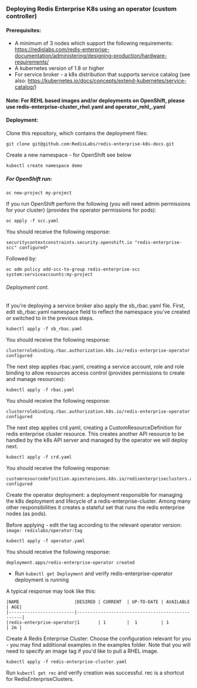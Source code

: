 ### Deploying Redis Enterprise K8s using an operator (custom controller)
#### Prerequisites:
* A minimum of 3 nodes which support the following requirements:  
    https://redislabs.com/redis-enterprise-documentation/administering/designing-production/hardware-requirements/
* A kubernetes version of 1.8 or higher
* For service broker - a k8s distribution that supports service catalog (see also: https://kubernetes.io/docs/concepts/extend-kubernetes/service-catalog/) 

#### Note: For REHL based images and/or deployments on OpenShift, please use redis-enterprise-cluster_rhel.yaml and operator_rehl_.yaml 

#### Deployment:

Clone this repository, which contains the deployment files:
```
git clone git@github.com:RedisLabs/redis-enterprise-k8s-docs.git
```

Create a new namespace - for OpenShift see below 
```
kubectl create namespace demo
```

##### For OpenShift run:
```
oc new-project my-project
```

If you run OpenShift perform the following (you will need admin permissions for your cluster)
(provides the operator permissions for pods):

```
oc apply -f scc.yaml
```

You should receive the following response:
```
securitycontextconstraints.security.openshift.io "redis-enterprise-scc" configured*
```

Followed by:
```
oc adm policy add-scc-to-group redis-enterprise-scc system:serviceaccounts:my-project
```

###### Deployment cont.

If you're deploying a service broker also apply the sb_rbac.yaml file. First, edit sb_rbac.yaml namespace field to reflect the namespace you've created or switched to in the previous steps.

```
kubectl apply -f sb_rbac.yaml
```
You should receive the following response:
```
clusterrolebinding.rbac.authorization.k8s.io/redis-enterprise-operator configured
```


The next step applies rbac.yaml, creating a service account, role and role binding to allow resources access control (provides permissions to create and manage resources):
```
kubectl apply -f rbac.yaml
```

You should receive the following response:
```
clusterrolebinding.rbac.authorization.k8s.io/redis-enterprise-operator configured
```

The next step applies crd.yaml, creating a CustomResourceDefinition for redis enterprise cluster resource.
This creates another API resource to be handled by the k8s API server and managed by the operator we will deploy next.
```
kubectl apply -f crd.yaml
```

You should receive the following response:
```
customresourcedefinition.apiextensions.k8s.io/redisenterpriseclusters.app.redislabs.com configured
```

Create the operator deployment: a deployment responsible for managing the k8s deployment and lifecycle of a redis-enterprise-cluster.
Among many other responsibilities it creates a stateful set that runs the redis enterprise nodes (as pods).

Before applying - edit the tag according to the relevant operator version: ```image: redislabs/operator:tag```
```
kubectl apply -f operator.yaml
```

You should receive the following response:
```
deployment.apps/redis-enterprise-operator created
```

* Run ```kubectl get Deployment``` and verify redis-enterprise-operator deployment is running

A typical response may look like this:
```
|NAME                     |DESIRED | CURRENT  | UP-TO-DATE | AVAILABLE | AGE|
|-------------------------|-------------------------------------------------|
|redis-enterprise-operator|1	   | 1        |  1         | 1         | 2m |
```

Create A Redis Enterprise Cluster:
Choose the configuration relevant for you - you may find additional examples in the examples folder. Note that you will need to specify an image tag if you'd like to pull a RHEL image.

```kubectl apply -f redis-enterprise-cluster.yaml```

Run ```kubectl get rec``` and verify creation was successful. rec is a shortcut for RedisEnterpriseClusters.

